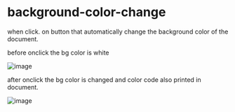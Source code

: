 # background-color-change


when click. on button that automatically change the background color of the document.

before onclick the bg color is white

![image](https://user-images.githubusercontent.com/115918926/203132228-0c770bc4-dcf9-43bc-ae3e-db94644ce8ae.png)


after onclick the bg color is changed and color code also printed in document.

![image](https://user-images.githubusercontent.com/115918926/203132515-2183ace9-a16a-42ba-8353-dddf51158d0c.png)

